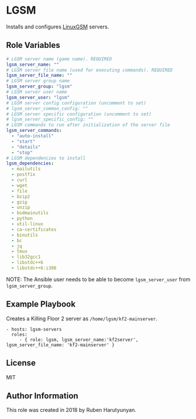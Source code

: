 # LGSM

Installs and configures [LinuxGSM](https://linuxgsm.com/) servers.

## Role Variables

```yaml
# LGSM server name (game name). REQUIRED
lgsm_server_name: ""
# LGSM server file name (used for executing commands). REQUIRED
lgsm_server_file_name: ""
# LGSM server group name
lgsm_server_group: "lgsm"
# LGSM server user name
lgsm_server_user: "lgsm"
# LGSM server config configuration (uncomment to set)
# lgsm_server_common_config: ""
# LGSM server specific configuration (uncomment to set)
# lgsm_server_specific_config: ""
# LGSM commands to run after initialization of the server file
lgsm_server_commands:
  - "auto-install"
  - "start"
  - "details"
  - "stop"
# LGSM dependencies to install
lgsm_dependencies:
  - mailutils
  - postfix
  - curl
  - wget
  - file
  - bzip2
  - gzip
  - unzip
  - bsdmainutils
  - python
  - util-linux
  - ca-certificates
  - binutils
  - bc
  - jq
  - tmux
  - lib32gcc1
  - libstdc++6
  - libstdc++6:i386
```

NOTE: The Ansible user needs to be able to become `lgsm_server_user` from `lgsm_server_group`.

## Example Playbook

Creates a Killing Floor 2 server as `/home/lgsm/kf2-mainserver`.

    - hosts: lgsm-servers
      roles:
         - { role: lgsm, lgsm_server_name:'kf2server', lgsm_server_file_name: 'kf2-mainserver' }

## License

MIT

## Author Information

This role was created in 2018 by Ruben Harutyunyan.
